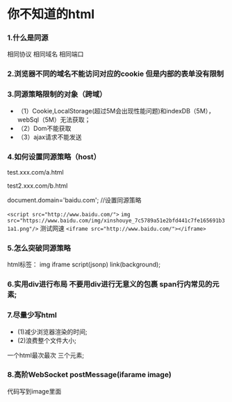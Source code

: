 # 你不知道的html

### 1.什么是同源
相同协议
相同域名
相同端口

### 2.浏览器不同的域名不能访问对应的cookie 但是内部的表单没有限制

### 3.同源策略限制的对象（跨域）
* （1）Cookie,LocalStorage(超过5M会出现性能问题)和indexDB（5M），webSql（5M）无法获取；
* （2）Dom不能获取
* （3）ajax请求不能发送

### 4.如何设置同源策略（host）

test.xxx.com/a.html

<script>
document.domain = 'example.com';
document.cookie = "test1=hello";
</script>

test2.xxx.com/b.html

<script>
document.cookie
</script>

document.domain='baidu.com'; //设置同源策略

`<script src="http://www.baidu.com/">`
`img src="https://www.baidu.com/img/xinshouye_7c5789a51e2bfd441c7fe165691b31a1.png"/>` 测试网速
`<iframe src="http://www.baidu.com/"></iframe>`

### 5.怎么突破同源策略

html标签：
img iframe script(jsonp) link(background);

### 6.实用div进行布局 不要用div进行无意义的包裹 span行内常见的元素;

### 7.尽量少写html
* (1)减少浏览器渲染的时间;
* (2)浪费整个文件大小;

一个html最次最次 三个元素;

### 8.高阶WebSocket postMessage(ifarame image)

代码写到image里面
